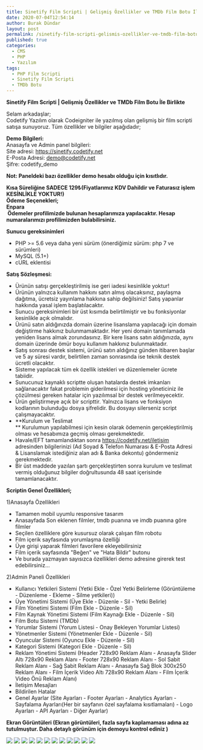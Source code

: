 ```yaml
---
title: Sinetify Film Scripti | Gelişmiş Özellikler ve TMDb Film Botu İle Birlikte
date: 2020-07-04T12:54:14
author: Burak Dündar
layout: post
permalink: /sinetify-film-scripti-gelismis-ozellikler-ve-tmdb-film-botu-ile-birlikte/
published: true
categories:
  - CMS
  - PHP
  - Yazılım
tags:
  - PHP Film Scripti
  - Sinetify Film Scripti
  - TMDb Botu
---
```

<strong>Sinetify Film Scripti | Gelişmiş Özellikler ve TMDb Film Botu İle Birlikte</strong>

Selam arkadaşlar;  
Codetify Yazılım olarak Codeigniter ile yazılmış olan gelişmiş bir film scripti satışa sunuyoruz. Tüm özellikler ve bilgiler aşağıdadır;

**Demo Bilgileri:**  
Anasayfa ve Admin panel bilgileri:  
Site adresi: <a href="https://sinetify.codetify.net/" target="_blank">https://sinetify.codetify.net</a>  
E-Posta Adresi: <demo@codetify.net>  
Şifre: codetify_demo

**Not: Paneldeki bazı özellikler demo hesabı olduğu için kısıtlıdır.**

<strong>Kısa Süreliğine SADECE 129₺(Fiyatlarımız KDV Dahildir ve Faturasız işlem KESİNLİKLE YOKTUR!)</strong><br /><strong>Ödeme Seçenekleri;</strong><br /><strong>Enpara</strong><br /><strong>&nbsp;Ödemeler profilimizde bulunan hesaplarımıza yapılacaktır. Hesap numaralarımızı profilimizden bulabilirsiniz.</strong>

**Sunucu gereksinimleri**

* PHP >= 5.6 veya daha yeni sürüm (önerdiğimiz sürüm: php 7 ve sürümleri)
* MySQL (5.1+)
* cURL eklentisi

**Satış Sözleşmesi:**

* Ürünün satışı gerçekleştirilmiş ise geri iadesi kesinlikle yoktur!
* Ürünün yalnızca kullanım hakkını satın almış olacaksınız, paylaşma dağıtma, ücretsiz yayınlama hakkına sahip değilsiniz! Satış yapanlar hakkında yasal işlem başlatılacaktır.
* Sunucu gereksinimleri bir üst kısımda belirtilmiştir ve bu fonksiyonlar kesinlikle açık olmalıdır.
* Ürünü satın aldığınızda domain üzerine lisanslama yapılacağı için domain değiştirme hakkınız bulunmamaktadır. Her yeni domain tanımlamada yeniden lisans almak zorundasınız. Bir kere lisans satın aldığınızda, aynı domain üzerinde ömür boyu kullanım hakkınız bulunmaktadır.
* Satış sonrası destek sistemi, ürünü satın aldığınız günden itibaren başlar ve 5 ay süresi vardır, belirtilen zaman sonrasında ise teknik destek ücretli olacaktır.
* Sisteme yapılacak tüm ek özellik istekleri ve düzenlemeler ücrete tabiidir.
* Sunucunuz kaynaklı scriptte oluşan hatalarda destek imkanları sağlanacaktır fakat problemin giderilmesi için hosting yöneticiniz ile çözülmesi gereken hatalar için yazılımsal bir destek verilmeyecektir.
* Ürün geliştirmeye açık bir scripttir. Yalnızca lisans ve fonksiyon kodlarının bulunduğu dosya şifrelidir. Bu dosyayı silerseniz script çalışmayacaktır.
* **Kurulum ve Teslimat  
** Kurulumun yapılabilmesi için kesin olarak ödemenin gerçekleştirilmiş olması ve hesabımıza geçmiş olması gerekmektedir.
* Havale/EFT tamamlandıktan sonra <a href="https://codetify.net/iletisim" target="_blank">https://codetify.net/iletisim</a> adresinden bilgilerinizi (Ad Soyad & Telefon Numarası & E-Posta Adresi & Lisanslamak istediğiniz alan adı & Banka dekontu) göndermeniz gerekmektedir.
* Bir üst maddede yazılan şartı gerçekleştirten sonra kurulum ve teslimat vermiş olduğunuz bilgiler doğrultusunda 48 saat içerisinde tamamlanacaktır.

**Scriptin Genel Özellikleri;**

1)Anasayfa Özellikleri

* Tamamen mobil uyumlu responsive tasarım
* Anasayfada Son eklenen filmler, tmdb puanına ve imdb puanına göre filmler
* Seçilen özelliklere göre kusursuz olarak çalışan film robotu
* Film içerik sayfasında yorumlaşma özelliği
* Üye girişi yaparak filmleri favorilere ekleyebilirsiniz
* Film içerik sayfasında "Beğen" ve "Hata Bildir" butonu
* Ve burada yazmayan sayısızca özellikleri demo adresine girerek test edebilirsiniz...

2)Admin Paneli Özellikleri

* Kullanıcı Yetkileri Sistemi (Yetki Ekle - Özel Yetki Belirleme (Görüntüleme - Düzenleme - Ekleme - Silme yetkileri))
* Üye Yönetimi Sistemi (Üye Ekle - Düzenle - Sil - Yetki Belirle)
* Film Yönetimi Sistemi (Film Ekle - Düzenle - Sil)
* Film Kaynak Yönetimi Sistemi (Film Kaynağı Ekle - Düzenle - Sil)
* Film Botu Sistemi (TMDb)
* Yorumlar Sistemi (Yorum Listesi - Onay Bekleyen Yorumlar Listesi)
* Yönetmenler Sistemi (Yönetmenler Ekle - Düzenle - Sil)
* Oyuncular Sistemi (Oyuncu Ekle - Düzenle - Sil)
* Kategori Sistemi (Kategori Ekle - Düzenle - Sil)
* Reklam Yönetimi Sistemi (Header 728x90 Reklam Alanı - Anasayfa Slider Altı 728x90 Reklam Alanı - Footer 728x90 Reklam Alanı - Sol Sabit Reklam Alanı - Sağ Sabit Reklam Alanı - Anasayfa Sağ Blok 300x250 Reklam Alanı - Film İçerik Video Altı 728x90 Reklam Alanı - Film İçerik Video Önü Reklam Alanı)
* İletişim Mesajları
* Bildirilen Hatalar
* Genel Ayarlar (Site Ayarları - Footer Ayarları - Analytics Ayarları - Sayfalama Ayarları(Her bir sayfanın özel sayfalama kısıtlamaları) - Logo Ayarları - API Ayarları - Diğer Ayarlar)

**Ekran Görüntüleri (Ekran görüntüleri, fazla sayfa kaplamaması adına az tutulmuştur. Daha detaylı görünüm için demoyu kontrol ediniz )**

<img src="https://cdn.r10.net/editor/103319/1221877896.png" class="img-fluid">

<img src="https://cdn.r10.net/editor/103319/3102360324.png" class="img-fluid">

<img src="https://cdn.r10.net/editor/103319/802134791.png" class="img-fluid">

<img src="https://cdn.r10.net/editor/103319/1488523929.png" class="img-fluid">

<img src="https://cdn.r10.net/editor/103319/2557680890.png" class="img-fluid">

<img src="https://cdn.r10.net/editor/103319/2399357948.png" class="img-fluid">

<img src="https://cdn.r10.net/editor/103319/1061938011.png" class="img-fluid">

<img src="https://cdn.r10.net/editor/103319/4053946228.png" class="img-fluid">

<img src="https://cdn.r10.net/editor/103319/3554993356.png" class="img-fluid">

<img src="https://cdn.r10.net/editor/103319/1719820973.png" class="img-fluid">

<img src="https://cdn.r10.net/editor/103319/2676131284.png" class="img-fluid">

<img src="https://cdn.r10.net/editor/103319/2368515510.png" class="img-fluid">